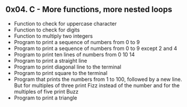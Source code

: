## 0x04. C - More functions, more nested loops
* Function to check for uppercase character
* Function to check for digits
* Function to multiply two integers
* Program to print a sequence of numbers from 0 to 9
* Program to print a sequence of numbers from 0 to 9 except 2 and 4
* Program to print ten lines of numbers from 0 10 14
* Program to print a straight line
* Program to print diagonal line to the terminal
* Program to print square to the terminal
* Program that prints the numbers from 1 to 100, followed by a new line. But for multiples of three print Fizz instead of the number and for the multiples of five print Buzz
* Program to print a triangle
